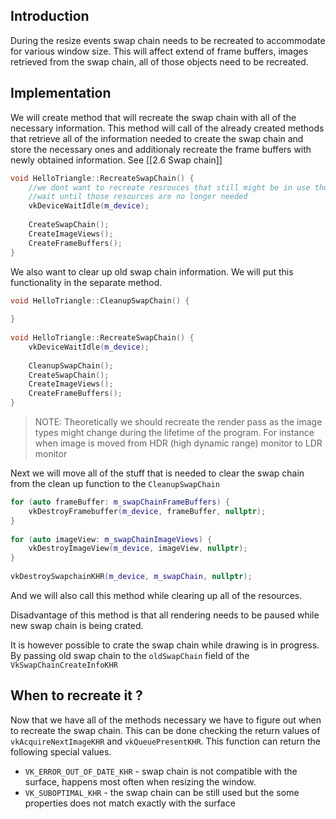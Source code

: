 ## Introduction

During the resize events swap chain needs to be recreated to accommodate for various window size. This will affect extend of frame buffers, images retrieved from the swap chain, all of those objects need to be recreated. 

## Implementation
We will create method that will recreate the swap chain with all of the necessary information. This method will call of the already created methods that retrieve all of the information needed to create the swap chain and store the necessary ones and additionaly recreate the frame buffers with newly obtained information. See [[2.6 Swap chain]]

```c++
void HelloTriangle::RecreateSwapChain() {  
	//we dont want to recreate resrouces that still might be in use thus we will 
	//wait until those resources are no longer needed
    vkDeviceWaitIdle(m_device);  
  
    CreateSwapChain();  
    CreateImageViews();  
    CreateFrameBuffers();  
}
```

We also want to clear up old swap chain information. We will put this functionality in the separate method. 

```c++
void HelloTriangle::CleanupSwapChain() {  
  
}  
  
void HelloTriangle::RecreateSwapChain() {  
    vkDeviceWaitIdle(m_device);  
  
    CleanupSwapChain();  
    CreateSwapChain();  
    CreateImageViews();  
    CreateFrameBuffers();  
}
```

> NOTE: Theoretically we should recreate the render pass as the image types might change during the lifetime of the program. For instance when image is moved from HDR (high dynamic range) monitor to LDR monitor

Next we will move all of the stuff that is needed to clear the swap chain from the clean up function to the `CleanupSwapChain`

```c++
for (auto frameBuffer: m_swapChainFrameBuffers) {  
    vkDestroyFramebuffer(m_device, frameBuffer, nullptr);  
}  
  
for (auto imageView: m_swapChainImageViews) {  
    vkDestroyImageView(m_device, imageView, nullptr);  
}  
  
vkDestroySwapchainKHR(m_device, m_swapChain, nullptr);
```
And we will also call this method while clearing up all of the resources.

Disadvantage of this method is that all rendering needs to be paused while new swap chain is being crated.

It is however possible to crate the swap chain while drawing is in progress. By passing old swap chain to the `oldSwapChain` field of the `VkSwapChainCreateInfoKHR`

## When to recreate it ?

Now that we have all of the methods necessary we have to figure out when to recreate the swap chain. This can be done checking the return values of `vkAcquireNextImageKHR` and `vkQueuePresentKHR`. This function can return the following special values. 

- `VK_ERROR_OUT_OF_DATE_KHR` - swap chain is not compatible with the surface, happens most often when resizing the window. 
- `VK_SUBOPTIMAL_KHR` - the swap chain can be still used but the some properties does not match exactly with the surface


